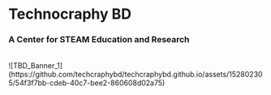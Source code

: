 # Technocraphy BD
<h3> A Center for STEAM Education and Research </h3><br>
![TBD_Banner_1](https://github.com/techcraphybd/techcraphybd.github.io/assets/152802305/54f3f7bb-cdeb-40c7-bee2-860608d02a75)

